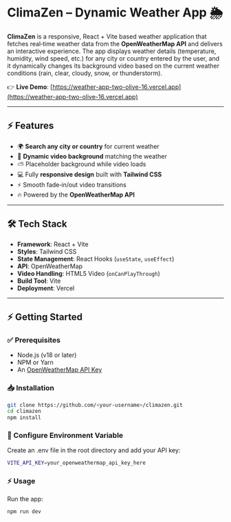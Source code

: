 # ClimaZen – Dynamic Weather App 🌦️

**ClimaZen** is a responsive, React + Vite based weather application that fetches real‑time weather data from the **OpenWeatherMap API** and delivers an interactive experience. The app displays weather details (temperature, humidity, wind speed, etc.) for any city or country entered by the user, and it dynamically changes its background video based on the current weather conditions (rain, clear, cloudy, snow, or thunderstorm). 

👉 **Live Demo**: [https://weather-app-two-olive-16.vercel.app](https://weather-app-two-olive-16.vercel.app)

---

## ⚡ Features
- 🌍 **Search any city or country** for current weather
- 🎥 **Dynamic video background** matching the weather
- ⛅ Placeholder background while video loads
- 💻 Fully **responsive design** built with **Tailwind CSS**
- ⚡ Smooth fade‑in/out video transitions
- 🔥 Powered by the **OpenWeatherMap API**

---

## 🛠️ Tech Stack
- **Framework**: React + Vite
- **Styles**: Tailwind CSS
- **State Management**: React Hooks (`useState`, `useEffect`)
- **API**: OpenWeatherMap
- **Video Handling**: HTML5 Video (`onCanPlayThrough`)
- **Build Tool**: Vite
- **Deployment**: Vercel

---

## ⚡ Getting Started

### ✅ Prerequisites
- Node.js (v18 or later)
- NPM or Yarn
- An [OpenWeatherMap API Key](https://openweathermap.org/api)

### 📥 Installation
```bash
git clone https://github.com/<your-username>/climazen.git
cd climazen
npm install
```


### 🔑 Configure Environment Variable
Create an .env file in the root directory and add your API key:
```bash
VITE_API_KEY=your_openweathermap_api_key_here
```

### ⚡ Usage
Run the app:
```bash
npm run dev
```
